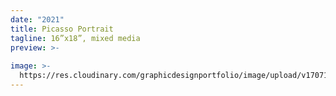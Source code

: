 ```yaml
---
date: "2021"
title: Picasso Portrait
tagline: 16”x18”, mixed media
preview: >-
  
image: >-
  https://res.cloudinary.com/graphicdesignportfolio/image/upload/v1707160786/samples/Trey/Picasso_rsj0wp.png
---
```


